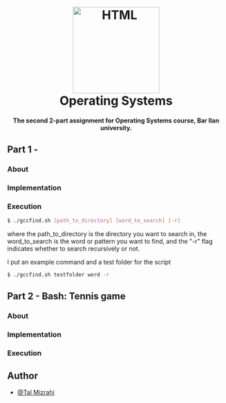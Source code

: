 <h1 align="center">
<br>
  <a href="https://github.com/TalMizrahii/OS-Bash-and-exec"><img src="https://www.codelivly.com/wp-content/uploads/2023/01/bash.jpg" alt="HTML" width="200"></a>
  <br>
  Operating Systems
  <br>
</h1>
<h4 align="center">The second 2-part assignment for Operating Systems course, Bar Ilan university.

## Part 1 - 
### About

### Implementation



### Execution

```bash
$ ./gccfind.sh [path_to_directory] [word_to_search] [-r]
```
where the path_to_directory is the directory you want to search in, the word_to_search is the word or pattern you want to find, and the "-r" flag indicates whether to search recursively or not.

I put an example command and a test folder for the script

```bash
$ ./gccfind.sh testfolder word -r
```
## Part 2 - Bash: Tennis game
### About


### Implementation


### Execution


## Author
* [@Tal Mizrahi](https://github.com/TalMizrahii)

